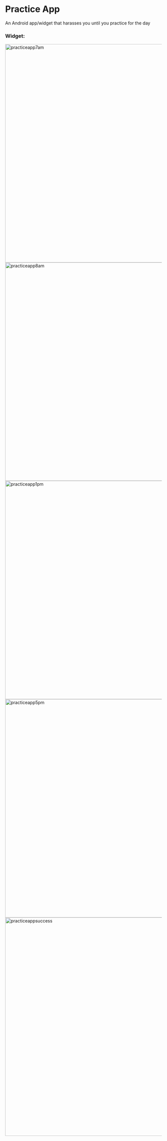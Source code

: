# Practice App
An Android app/widget that harasses you until you practice for the day

### Widget:
<img width="700" alt="practiceapp7am" src="https://github.com/user-attachments/assets/bf5664b1-88bb-4827-ba25-9cd339b215dc" />
<img width="700" alt="practiceapp8am" src="https://github.com/user-attachments/assets/3d4b4ae6-6dba-41da-99d7-7b63667d79b7" />
<img width="700" alt="practiceapp1pm" src="https://github.com/user-attachments/assets/274a30f6-45c1-47e2-a028-424cea7b158c" />
<img width="700" alt="practiceapp5pm" src="https://github.com/user-attachments/assets/162a4110-3b38-450a-a9d1-519a296a5929" />
<img width="700" alt="practiceappsuccess" src="https://github.com/user-attachments/assets/5c64c62e-5c79-45e0-946a-ed73c9c4f38c" />
